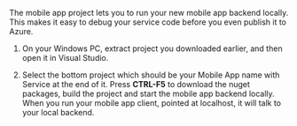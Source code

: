 <!-- not suitable for Mooncake -->

The mobile app project lets you to run your new mobile app backend locally. This makes it easy to debug your service code before you even publish it to Azure.

1. On your Windows PC, extract project you downloaded earlier, and then open it in Visual Studio.

2. Select the bottom project which should be your Mobile App name with Service at the end of it. Press **CTRL-F5** to download the nuget packages, build the project and start the mobile app backend locally. When you run your mobile app client, pointed at localhost, it will talk to your local backend. 
